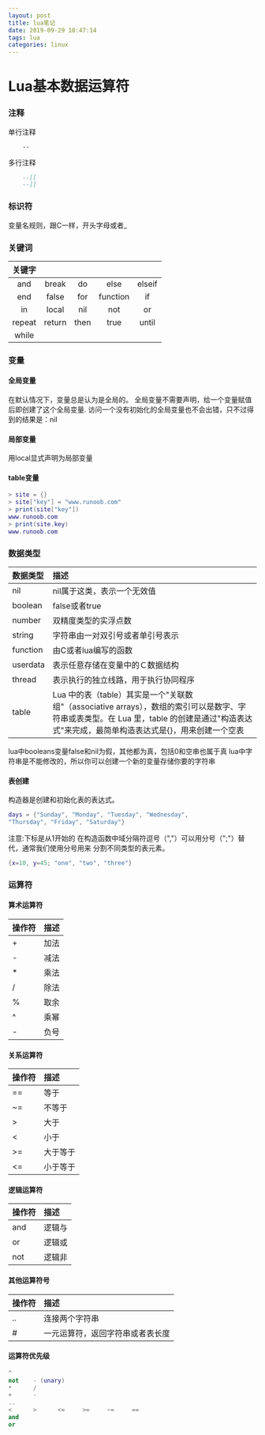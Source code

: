 ```yaml
---
layout: post
title: lua笔记
date: 2019-09-29 10:47:14
tags: lua
categories: linux
---
```

# Lua基本数据运算符

### 注释
单行注释  
```
    --
```

多行注释
```lua
    --[[
    --]]
```

### 标识符
变量名规则，跟C一样，开头字母或者_
    
### 关键词
|关键字|||||  
|:--:|:--:|:--:|:--:|:--:|  
|and|break|do|else|elseif|   
|end|false|for|function|if|
|in|local|nil|not|or|
|repeat|return|then|true|until|
|while|

### 变量
#### 全局变量
在默认情况下，变量总是认为是全局的。
全局变量不需要声明，给一个变量赋值后即创建了这个全局变量.
访问一个没有初始化的全局变量也不会出错，只不过得到的结果是：nil
#### 局部变量
用local显式声明为局部变量
#### table变量
```lua
> site = {}
> site["key"] = "www.runoob.com"
> print(site["key"])
www.runoob.com
> print(site.key)
www.runoob.com
```

### 数据类型
|数据类型|描述|
|:---|:---|
|nil|nil属于这类，表示一个无效值|
|boolean|false或者true|
|number|双精度类型的实浮点数|
|string|字符串由一对双引号或者单引号表示|
|function|由C或者lua编写的函数|
|userdata|表示任意存储在变量中的Ｃ数据结构|
|thread|表示执行的独立线路，用于执行协同程序|
|table|Lua 中的表（table）其实是一个"关联数组"（associative arrays），数组的索引可以是数字、字符串或表类型。在 Lua 里，table 的创建是通过"构造表达式"来完成，最简单构造表达式是{}，用来创建一个空表|


lua中booleans变量false和nil为假，其他都为真，包括0和空串也属于真
lua中字符串是不能修改的，所以你可以创建一个新的变量存储你要的字符串

#### 表创建
构造器是创建和初始化表的表达式。
```lua
days = {"Sunday", "Monday", "Tuesday", "Wednesday",
"Thursday", "Friday", "Saturday"}
```
注意:下标是从1开始的
在构造函数中域分隔符逗号（","）可以用分号（";"）替代，通常我们使用分号用来
分割不同类型的表元素。

```lua
{x=10, y=45; "one", "two", "three"}
```





### 运算符
#### 算术运算符
|操作符|描述|
|:---|:---|
|+|加法|
|-|减法|
|*|乘法|
|/|除法|
|%|取余|
|^|乘幂|
|-|负号|
#### 关系运算符
|操作符|描述|
|:---|:---|
|==|等于|
|~=|不等于|
|>|大于|
|<|小于|
|>=|大于等于|
|<=|小于等于|
#### 逻辑运算符
|操作符|描述|
|:---|:---|
|and|逻辑与|
|or|逻辑或|
|not|逻辑非|
#### 其他运算符号
|操作符|描述|
|:---|:---|
|..|连接两个字符串|
|#|一元运算符，返回字符串或者表长度|

#### 运算符优先级
```lua
^
not    - (unary)
*      /
+      -
..
<      >      <=     >=     ~=     ==
and
or
```

